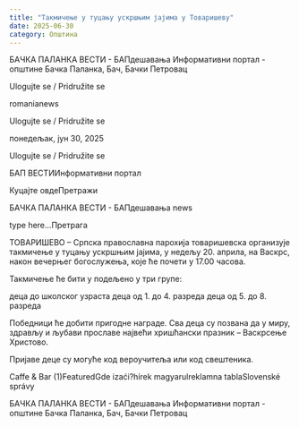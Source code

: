 ```yaml
---
title: "Такмичење у туцању ускршњим јајима у Товаришеву"
date: 2025-06-30
category: Општина
---
```


БАЧКА ПАЛАНКА ВЕСТИ - БАПдешавања Информативни портал - општине Бачка Паланка, Бач, Бачки Петровац

Ulogujte se / Pridružite se

romanianews

Ulogujte se / Pridružite se

понедељак, јун 30, 2025

Ulogujte se / Pridružite se

БАП ВЕСТИИнформативни портал

Куцајте овдеПретражи

БАЧКА ПАЛАНКА ВЕСТИ - БАПдешавања news

type here...Претрага

ТОВАРИШЕВО – Српска православна парохија товаришевска организује такмичење у туцању ускршњим јајима, у недељу 20. априла, на Васкрс, након вечерњег богослужења, које ће почети у 17.00 часова.

Такмичење ће бити у подељено у три групе: 

деца до школског узраста
деца од 1. до 4. разреда
деца од 5. до 8. разреда

Победници ће добити пригодне награде. Сва деца су позвана да у миру, здрављу и љубави прославе највећи хришћански празник – Васкрсење Христово.


Пријаве деце су могуће код вероучитеља или код свештеника.

Caffe & Bar (1)FeaturedGde izaći?hírek magyarulreklamna tablaSlovenské správy

БАЧКА ПАЛАНКА ВЕСТИ - БАПдешавања Информативни портал - општине Бачка Паланка, Бач, Бачки Петровац
